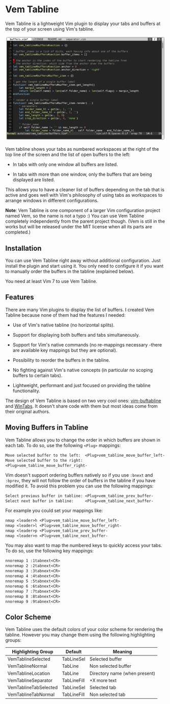 
Vem Tabline
===========

Vem Tabline is a lightweight Vim plugin to display your tabs and buffers at the
top of your screen using Vim's tabline.

![Screenshot](doc/screenshots/one-window.png)

Vem tabline shows your tabs as numbered workspaces at the right of the top line
of the screen and the list of open buffers to the left:

* In tabs with only one window all buffers are listed.

* In tabs with more than one window, only the buffers that are being displayed
  are listed.

This allows you to have a cleaner list of buffers depending on the tab that is
active and goes well with Vim's philosophy of using tabs as workspaces to
arrange windows in different configurations.

**Note**: Vem Tabline is one component of a larger Vim configuration project
named Vem, so the name is not a typo :) You can use Vem Tabline completely
independently from the parent project though. (Vem is still in the works but
will be released under the MIT license when all its parts are completed.)

Installation
------------

You can use Vem Tabline right away without additional configuration. Just
install the plugin and start using it. You only need to configure it if you
want to manually order the buffers in the tabline (explained below).

You need at least Vim 7 to use Vem Tabline.

Features
--------

There are many Vim plugins to display the list of buffers. I created Vem
Tabline because none of them had the features I needed:

* Use of Vim's native tabline (no horizontal splits).

* Support for displaying both buffers and tabs simultaneously.

* Support for Vim's native commands (no re-mappings necessary -there are
  available key mappings but they are optional).

* Possibility to reorder the buffers in the tabline.

* No fighting against Vim's native concepts (in particular no
  scoping buffers to certain tabs).

* Lightweight, performant and just focused on providing the tabline
  functionality.

The design of Vem Tabline is based on two very cool ones:
[vim-buftabline](https://github.com/ap/vim-buftabline) and
[WinTabs](https://github.com/zefei/vim-wintabs). It doesn't share code with
them but most ideas come from their original authors.

Moving Buffers in Tabline
-------------------------

Vem Tabline allows you to change the order in which buffers are shown in each
tab. To do so, use the following `<Plug>` mappings:

    Move selected buffer to the left:  <Plug>vem_tabline_move_buffer_left-
    Move selected buffer to the right: <Plug>vem_tabline_move_buffer_right-

Vim doesn't support ordering buffers natively so if you use `:bnext` and
`:bprev`, they will not follow the order of buffers in the tabline if you have
modified it. To avoid this problem you can use the following mappings:

    Select previous buffer in tabline: <Plug>vem_tabline_prev_buffer-
    Select next buffer in tabline:     <Plug>vem_tabline_next_buffer-

For example you could set your mappings like:
```
nmap <leader>h <Plug>vem_tabline_move_buffer_left-
nmap <leader>l <Plug>vem_tabline_move_buffer_right-
nmap <leader>p <Plug>vem_tabline_prev_buffer-
nmap <leader>n <Plug>vem_tabline_next_buffer-
```

You may also want to map the numbered keys to quickly access your tabs. To do
so, use the following key mappings:
```
nnoremap 1 :1tabnext<CR>
nnoremap 2 :2tabnext<CR>
nnoremap 3 :3tabnext<CR>
nnoremap 4 :4tabnext<CR>
nnoremap 5 :5tabnext<CR>
nnoremap 6 :6tabnext<CR>
nnoremap 7 :7tabnext<CR>
nnoremap 8 :8tabnext<CR>
nnoremap 9 :9tabnext<CR>
```

Color Scheme
------------

Vem Tabline uses the default colors of your color scheme for rendering the
tabline. However you may change them using the following highlighting groups:

Highlighting Group    | Default     | Meaning
----------------------|-------------|------------------------------
VemTablineSelected    | TabLineSel  | Selected buffer
VemTablineNormal      | TabLine     | Non selected buffer
VemTablineLocation    | TabLine     | Directory name (when present)
VemTablineSeparator   | TabLineFill | +X more text
VemTablineTabSelected | TabLineSel  | Selected tab
VemTablineTabNormal   | TabLineFill | Non selected tab

